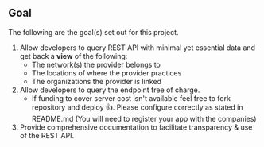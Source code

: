 ## Goal 

The following are the goal(s) set out for this project.

1. Allow developers to query REST API with minimal yet essential data and get back a **view** of the following:
   - The network(s) the provider belongs to
   - The locations of where the provider practices
   - The organizations the provider is linked
2. Allow developers to query the endpoint free of charge.
   - If funding to cover server cost isn't available feel free to fork repository and deploy 👍. Please configure correctly as stated in README.md (You will need to register your app with the companies)
3. Provide comprehensive documentation to facilitate transparency & use of the REST API.

